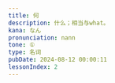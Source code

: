 ```yaml
---
title: 何
description: 什么；相当与what。
kana: なん
pronunciation: nann
tone: ①
type: 名词
pubDate: 2024-08-12 00:00:11
lessonIndex: 2
---
```

